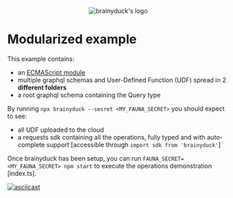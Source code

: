 <p align="center"><img src="https://raw.githubusercontent.com/zvictor/brainyduck/master/.media/logo.png" alt="brainyduck's logo" /><p>

# Modularized example

This example contains:

- an [ECMAScript module](https://nodejs.org/api/esm.html)
- multiple graphql schemas and User-Defined Function (UDF) spread in 2 **different folders**
- a root graphql schema containing the Query type

By running `npx brainyduck --secret <MY_FAUNA_SECRET>` you should expect to see:

- all UDF uploaded to the cloud
- a requests sdk containing all the operations, fully typed and with auto-complete support [accessible through `import sdk from 'brainyduck'`]

Once brainyduck has been setup, you can run `FAUNA_SECRET=<MY_FAUNA_SECRET> npm start` to execute the operations demonstration [index.ts].

[![asciicast](https://raw.githubusercontent.com/zvictor/brainyduck/master/.media/examples/modularized.gif)](https://asciinema.org/a/361562)
